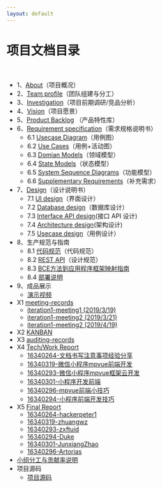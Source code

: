 ```yaml
---
layout: default
---
```


# 项目文档目录

&nbsp;&nbsp; 

* 1、[About](01-about.md)（项目概况）
* 2、[Team profile](02-team-profile.md)（团队组建与分工）
* 3、[Investigation](03-invest.md)（项目前期调研/竞品分析）
* 4、[Vision](04-vision.md)（项目愿景）
* 5、[Product Backlog](05-backlog.md) （产品特性库）
* 6、[Requirement specification](06-requirements.md)（需求规格说明书）
    - 6.1 [Usecase Diagram](06-01-usecase.md)（用例图）
    - 6.2 [Use Cases](06-02-use-cases.md)（用例+活动图）
    - 6.3 [Domian Models](./06-03-domain-model.html)（领域模型）
    - 6.4 [State Models](06-04-state-model.html)（状态模型）
    - 6.5 [System Sequence Diagrams](06-05-System-Sequence-Diagram.html)（功能模型）
    - 6.6 [Supplementary Requirements](06-06-supplementary-requirements.html)（补充需求）
* 7、[Design](07-designs.md)（设计说明书）
    - 7.1 [UI design](./07-01-UIDesign.md)（界面设计）
    - 7.2 [Database design](./07-02-db.html)（数据库设计）
    - 7.3 [Interface API design](./07-03-API.html)(接口 API 设计)
    - 7.4 [Architecture design](./07-04-Software-Architecture.html)(架构设计)
    - 7.5 [Usecase design](07-05-User-analyse.html)（用例设计）
* 8、生产规范与指南
    - 8.1 [代码规范](./08-01-CodeStyle.md)（代码规范）
    - 8.2 [REST API](08-02-RESTful-api-design-standard.html)（设计规范）
    - 8.3 [BCE方法到应用程序框架映射指南](08-03-relationship-between-ECB-framework-directory-design-logic-archit.html)
    - 8.4 [部署说明](./08-04-Deployment.md)
* 9、成品展示
    - [演示视频](https://www.bilibili.com/video/av56938510/)
* X1 [meeting-records](x1-meetings)
    - [iteration1-meeting1 (2019/3/19)](X1-iteration1-meeting1.html)
    - [iteration1-meeting2 (2019/3/21)](X1-iteration1-meeting2.html)
    - [iteration1-meeting2 (2019/4/19)](X1-iteration1-meeting3.html)
* X2 [KANBAN](https://github.com/TeamWeGo/teamwego/projects)
* X3 [auditing-records](x3-auditing.md)
* X4 [Tech/Work Report](x4-techniques.md)
    * [16340264-文档书写注意事项经验分享](https://hackerpeter1.github.io/swsad-hw/文档书写注意事项.html)
    * [16340319-微信小程序mpvue前端开发](https://zhuangwz.github.io/SSAD_Homework/homework/list.html)
    * [16340293-微信小程序mpvue框架云开发](https://www.yuque.com/zxftuid/lvqlec/pgz8ur)
    * [16340301-小程序开发前端](https://junxiangzhao.github.io/2019/06/23/SWSAD-techReport/)
    * [16340296-mpvue前端小技巧](https://www.ziquanzhang.ink/2019/06/23/mpvue%E5%89%8D%E7%AB%AF%E5%B0%8F%E6%8A%80%E5%B7%A7/)
    * [16340294-小程序前端开发技巧](https://dukecheung.github.io/2019/06/23/2019-06-23-WorkReport/)
* X5 [Final Report](x5-summary.md)
    * [16340264-hackerpeter1](https://hackerpeter1.github.io/swsad-hw/系统分析与设计个人总结.html)
    * [16340319-zhuangwz](https://zhuangwz.github.io/SSAD_Homework/homework/final_report.html)
    * [16340293-zxftuid](https://www.yuque.com/zxftuid/liq6qq/fudbfv)
    * [16340294-Duke](https://dukecheung.github.io/2019/06/23/2019-06-23-SWSAD)
    * [16340301-JunxiangZhao](https://junxiangzhao.github.io/2019/06/23/projectReport/)
    * [16340296-Artorias](https://www.ziquanzhang.ink/2019/06/23/%E7%B3%BB%E7%BB%9F%E5%88%86%E6%9E%90%E4%B8%8E%E8%AE%BE%E8%AE%A1%E4%B8%AA%E4%BA%BA%E6%80%BB%E7%BB%93/)
* [小组分工与贡献率说明](x5-fengong.md)
* 项目源码
    - [项目源码](https://github.com/TeamWeGo/source_code)
